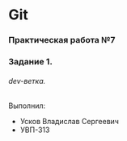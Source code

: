 # Git
### Практическая работа №7
### Задание 1.
###### dev-ветка. 
Выполнил:
* Усков Владислав Сергеевич
* УВП-313